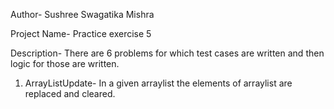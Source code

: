 Author- Sushree Swagatika Mishra

Project Name- Practice exercise 5

Description- There are 6 problems for which test cases are written and then logic for those are written.

1. ArrayListUpdate- 
		In a given arraylist the elements of arraylist are replaced and cleared.


